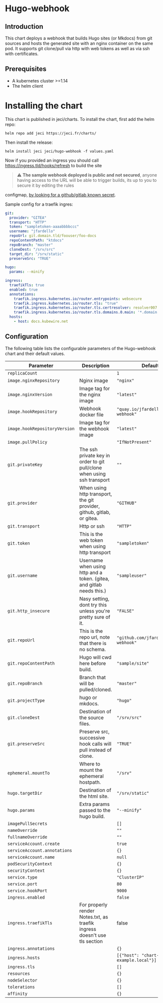 # Hugo-webhook

## Introduction

This chart deploys a webhook that builds Hugo sites (or Mkdocs) from git sources and hosts the generated site with an
nginx container on the same pod.
It supports git clone/pull via http with web tokens as well as via ssh with certificates.

## Prerequisites

* A kubernetes cluster >=1.14
* The helm client

# Installing the chart

This chart is published in jeci/charts. To install the chart, first add the helm repo:

``helm repo add jeci https://jeci.fr/charts/``

Then install the release:

``helm install jeci jeci/hugo-webhook -f values.yaml``

Now if you provided an ingress you should call https://ingress.tld/hooks/refresh to build the site

> :warning: **The sample webhook deployed is public and not secured**, anyone having access to the URL will be able to
> trigger builds, its up to you to secure it by editing the rules
>
configmap, [by looking for a github/gitlab known secret](https://github.com/adnanh/webhook/blob/master/docs/Hook-Examples.md).

Sample config for a traefik ingres:

```yaml
git:
  provider: "GITEA"
  transport: "HTTP"
  token: "sampletoken-aaaabbbbccc"
  username: "jfardello"
  repoUrl: git.domain.tld/foouser/foo-docs
  repoContentPath: "ktdocs"
  repoBranch: "master"
  cloneDest: "/srv/src"
  target_dir: "/srv/static"
  preserveSrc: "TRUE"

hugo:
  params: --minify

ingress:
  traefikTls: true
  enabled: true
  annotations:
    traefik.ingress.kubernetes.io/router.entrypoints: websecure
    traefik.ingress.kubernetes.io/router.tls: "true"
    traefik.ingress.kubernetes.io/router.tls.certresolver: resolver007
    traefik.ingress.kubernetes.io/router.tls.domains.0.main: '*.domain.tld'
  hosts:
    - host: docs.kubewire.net
```

## Configuration

The following table lists the configurable parameters of the Hugo-webhook chart and their default values.

| Parameter                     | Description                                                               | Default                               |
|-------------------------------|---------------------------------------------------------------------------|---------------------------------------|
| `replicaCount`                |                                                                           | `1`                                   |
| `image.nginxRepository`       | Nginx image                                                               | `"nginx"`                             |
| `image.nginxVersion`          | Image tag for the nginx image                                             | `"latest"`                            |
| `image.hookRepository`        | Webhook docker file                                                       | `"quay.io/jfardello/hugo-webhook"`    |
| `image.hookRepositoryVersion` | Image tag for the webhook image                                           | `"latest"`                            |
| `image.pullPolicy`            |                                                                           | `"IfNotPresent"`                      |
| `git.privateKey`              | The ssh private key in order to git pull/clone when using ssh transport   | `""`                                  |
| `git.provider`                | When using http transport, the git provider, github, gitlab, or gitea.    | `"GITHUB"`                            |
| `git.transport`               | Http or ssh                                                               | `"HTTP"`                              |
| `git.token`                   | This is the web token when using http transport                           | `"sampletoken"`                       |
| `git.username`                | Username when using http and a token. (gitea, and gitlab needs this.)     | `"sampleuser"`                        |
| `git.http_insecure`           | Nasy setting, dont try this unless you're pretty sure of it.              | `"FALSE"`                             |
| `git.repoUrl`                 | This is the repo url, note that there is no schema.                       | `"github.com/jfardello/hugo-webhook"` |
| `git.repoContentPath`         | Hugo will cwd here before build.                                          | `"sample/site"`                       |
| `git.repoBranch`              | Branch that will be pulled/cloned.                                        | `"master"`                            |
| `git.projectType`             | hugo or mkdocs.                                                           | `"hugo"`                              |
| `git.cloneDest`               | Destination of the source files.                                          | `"/srv/src"`                          |
| `git.preserveSrc`             | Preserve src, successive hook calls will pull instead of clone.           | `"TRUE"`                              |
| `ephemeral.mountTo`           | Where to mount the ephemeral hostpath.                                    | `"/srv"`                              |
| `hugo.targetDir`              | Destination of the html site.                                             | `"/srv/static"`                       |
| `hugo.params`                 | Extra params passed to the hugo build.                                    | `"--minify"`                          |
| `imagePullSecrets`            |                                                                           | `[]`                                  |
| `nameOverride`                |                                                                           | `""`                                  |
| `fullnameOverride`            |                                                                           | `""`                                  |
| `serviceAccount.create`       |                                                                           | `true`                                |
| `serviceAccount.annotations`  |                                                                           | `{}`                                  |
| `serviceAccount.name`         |                                                                           | `null`                                |
| `podSecurityContext`          |                                                                           | `{}`                                  |
| `securityContext`             |                                                                           | `{}`                                  |
| `service.type`                |                                                                           | `"ClusterIP"`                         |
| `service.port`                |                                                                           | `80`                                  |
| `service.hookPort`            |                                                                           | `9000`                                |
| `ingress.enabled`             |                                                                           | `false`                               |
| `ingress.traefikTls`          | For properly render Notes.txt, as traefik ingress doesn't use tls section | false                                 |
| `ingress.annotations`         |                                                                           | `{}`                                  |
| `ingress.hosts`               |                                                                           | `[{"host": "chart-example.local"}]`   |
| `ingress.tls`                 |                                                                           | `[]`                                  |
| `resources`                   |                                                                           | `{}`                                  |
| `nodeSelector`                |                                                                           | `{}`                                  |
| `tolerations`                 |                                                                           | `[]`                                  |
| `affinity`                    |                                                                           | `{}`                                  |



